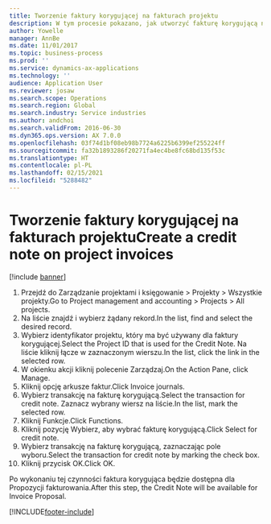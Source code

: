 ```yaml
---
title: Tworzenie faktury korygującej na fakturach projektu
description: W tym procesie pokazano, jak utworzyć fakturę korygującą na fakturach projektów, które zostały zaksięgowane.
author: Yowelle
manager: AnnBe
ms.date: 11/01/2017
ms.topic: business-process
ms.prod: ''
ms.service: dynamics-ax-applications
ms.technology: ''
audience: Application User
ms.reviewer: josaw
ms.search.scope: Operations
ms.search.region: Global
ms.search.industry: Service industries
ms.author: andchoi
ms.search.validFrom: 2016-06-30
ms.dyn365.ops.version: AX 7.0.0
ms.openlocfilehash: 03f74d1bf08eb98b7724a6225b6399ef255224ff
ms.sourcegitcommit: fa32b1893286f20271fa4ec4be8fc68bd135f53c
ms.translationtype: HT
ms.contentlocale: pl-PL
ms.lasthandoff: 02/15/2021
ms.locfileid: "5288482"
---
```

# <a name="create-a-credit-note-on-project-invoices"></a><span data-ttu-id="9fcf9-103">Tworzenie faktury korygującej na fakturach projektu</span><span class="sxs-lookup"><span data-stu-id="9fcf9-103">Create a credit note on project invoices</span></span>

[!include [banner](../../includes/banner.md)]

1. <span data-ttu-id="9fcf9-104">Przejdź do Zarządzanie projektami i księgowanie > Projekty > Wszystkie projekty.</span><span class="sxs-lookup"><span data-stu-id="9fcf9-104">Go to Project management and accounting > Projects > All projects.</span></span> 
2. <span data-ttu-id="9fcf9-105">Na liście znajdź i wybierz żądany rekord.</span><span class="sxs-lookup"><span data-stu-id="9fcf9-105">In the list, find and select the desired record.</span></span> 
3. <span data-ttu-id="9fcf9-106">Wybierz identyfikator projektu, który ma być używany dla faktury korygującej.</span><span class="sxs-lookup"><span data-stu-id="9fcf9-106">Select the Project ID that is used for the Credit Note.</span></span> <span data-ttu-id="9fcf9-107">Na liście kliknij łącze w zaznaczonym wierszu.</span><span class="sxs-lookup"><span data-stu-id="9fcf9-107">In the list, click the link in the selected row.</span></span> 
4. <span data-ttu-id="9fcf9-108">W okienku akcji kliknij polecenie Zarządzaj.</span><span class="sxs-lookup"><span data-stu-id="9fcf9-108">On the Action Pane, click Manage.</span></span> 
5. <span data-ttu-id="9fcf9-109">Kliknij opcję arkusze faktur.</span><span class="sxs-lookup"><span data-stu-id="9fcf9-109">Click Invoice journals.</span></span> 
6. <span data-ttu-id="9fcf9-110">Wybierz transakcję na fakturę korygującą.</span><span class="sxs-lookup"><span data-stu-id="9fcf9-110">Select the transaction for credit note.</span></span> <span data-ttu-id="9fcf9-111">Zaznacz wybrany wiersz na liście.</span><span class="sxs-lookup"><span data-stu-id="9fcf9-111">In the list, mark the selected row.</span></span> 
7. <span data-ttu-id="9fcf9-112">Kliknij Funkcje.</span><span class="sxs-lookup"><span data-stu-id="9fcf9-112">Click Functions.</span></span> 
8. <span data-ttu-id="9fcf9-113">Kliknij pozycję Wybierz, aby wybrać fakturę korygującą.</span><span class="sxs-lookup"><span data-stu-id="9fcf9-113">Click Select for credit note.</span></span> 
9. <span data-ttu-id="9fcf9-114">Wybierz transakcję na fakturę korygującą, zaznaczając pole wyboru.</span><span class="sxs-lookup"><span data-stu-id="9fcf9-114">Select the transaction for credit note by marking the check box.</span></span>
10. <span data-ttu-id="9fcf9-115">Kliknij przycisk OK.</span><span class="sxs-lookup"><span data-stu-id="9fcf9-115">Click OK.</span></span> 

<span data-ttu-id="9fcf9-116">Po wykonaniu tej czynności faktura korygująca będzie dostępna dla Propozycji fakturowania.</span><span class="sxs-lookup"><span data-stu-id="9fcf9-116">After this step, the Credit Note will be available for Invoice Proposal.</span></span>


[!INCLUDE[footer-include](../../includes/footer-banner.md)]